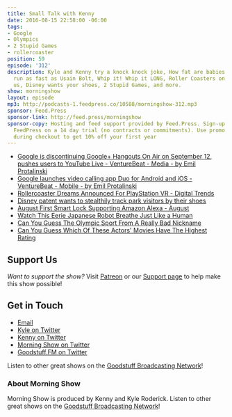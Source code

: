 ```yaml
---
title: Small Talk with Kenny
date: 2016-08-15 22:58:00 -06:00
tags:
- Google
- Olympics
- 2 Stupid Games
- rollercoaster
position: 59
episode: '312'
description: Kyle and Kenny try a knock knock joke, How fat are babies really?, We
  run as fast as Usain Bolt, Whip it! Whip it LONG, Roller Coasters on VR try to kill
  us, Disney wants your shoes, 2 Stupid Games, and more.
show: morningshow
layout: episode
mp3: http://podcasts-1.feedpress.co/10588/morningshow-312.mp3
sponsor: Feed.Press
sponsor-link: http://feed.press/morningshow
sponsor-copy: Hosting and feed support provided by Feed.Press. Sign-up today and try
  FeedPress on a 14 day trial (no contracts or commitments). Use promo code `morningshow`
  during checkout to get 10% off your first year
---
```


* [Google is discontinuing Google+ Hangouts On Air on September 12, pushes users to YouTube Live - VentureBeat - Media - by Emil Protalinski](http://venturebeat.com/2016/08/15/google-is-discontinuing-google-hangouts-on-air-on-september-12-pushes-users-to-youtube-live/)
* [Google launches video calling app Duo for Android and iOS - VentureBeat - Mobile - by Emil Protalinski](http://venturebeat.com/2016/08/15/google-launches-video-calling-app-duo-for-android-and-ios/)
* [Rollercoaster Dreams Announced For PlayStation VR - Digital Trends](http://www.digitaltrends.com/gaming/rollercoaster-dreams-playstation-vr/)
* [Disney patent wants to stealthily track park visitors by their shoes](http://thenextweb.com/insider/2016/07/29/foot-fetish/)
* [August First Smart Lock Supporting Amazon Alexa - August](http://august.com/2016/07/28/alexa/)
* [Watch This Eerie Japanese Robot Breathe Just Like a Human](https://www.entrepreneur.com/article/280250)
* [Can You Guess The Olympic Sport From A Really Bad Nickname](https://www.buzzfeed.com/savannahmicaela/can-you-identify-the-olympic-sport-by-its-really-b-1z4r6?utm_term=.ygJW0LVvW#.drwpqnJ3p)
* [Can You Guess Which Of These Actors' Movies Have The Highest Rating](https://www.buzzfeed.com/sagehaley/do-you-know-which-of-these-actors-movies-have-the-1upre?utm_term=.os36eBMY6#.knynQDAYn)

## Support Us
*Want to support the show?* Visit [Patreon](http://patreon.com/morningshow) or our [Support page](http://goodstuff.fm/support) to help make this show possible!

## Get in Touch
* [Email](mailto:kyle@goodstuff.fm)
* [Kyle on Twitter](http://twitter.com/dogburps)
* [Kenny on Twitter](http://twitter.com/pizzarobotics)
* [Morning Show on Twitter](http://twitter.com/morningshowam)
* [Goodstuff.FM on Twitter](http://twitter.com/goodstufffm)

Listen to other great shows on the [Goodstuff Broadcasting Network](http://goodstuff.fm/shows)!

### About Morning Show
Morning Show is produced by Kenny and Kyle Roderick. Listen to other great shows on the [Goodstuff Broadcasting Network](http://goodstuff.fm/)!
